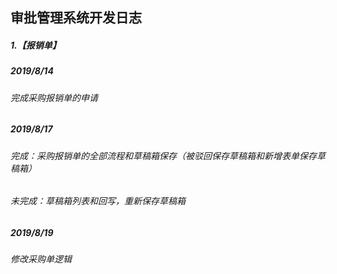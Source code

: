 ## 审批管理系统开发日志

##### 1.【报销单】

##### 2019/8/14

###### 完成采购报销单的申请

##### 2019/8/17
###### 完成：采购报销单的全部流程和草稿箱保存（被驳回保存草稿箱和新增表单保存草稿箱）
###### 未完成：草稿箱列表和回写，重新保存草稿箱

##### 2019/8/19
###### 修改采购单逻辑